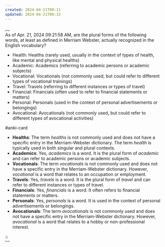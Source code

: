 ```yaml
---
created: 2024-04-21T09:11
updated: 2024-04-21T09:32
---
```





﹇<br>
As of Apr. 21, 2024 09:21:58 AM, are the plural forms of the following words, at least as defined in Merriam Webster, actually recognized in the English vocabulary?

- Health: Healths (rarely used, usually in the context of types of health, like mental and physical healths) 
- Academic: Academics (referring to academic persons or academic subjects) 
- Vocational: Vocationals (not commonly used, but could refer to different types of vocational trainings) 
- Travel: Travels (referring to different instances or types of travel) 
- Financial: Financials (often used to refer to financial statements or matters) 
- Personal: Personals (used in the context of personal advertisements or belongings) 
- Avocational: Avocationals (not commonly used, but could refer to different types of avocational activities)

#anki-card 

- **Healths**: The term *healths* is not commonly used and does not have a specific entry in the Merriam-Webster dictionary. The term *health* is typically used in both singular and plural contexts.
- **Academics**: Yes, *academics* is a word. It is the plural form of *academic* and can refer to academic persons or academic subjects.
- **Vocationals**: The term *vocationals* is not commonly used and does not have a specific entry in the Merriam-Webster dictionary. However, *vocational* is a word that relates to an occupation or employment.
- **Travels**: Yes, *travels* is a word. It is the plural form of *travel* and can refer to different instances or types of travel.
- **Financials**: Yes, *financials* is a word. It often refers to financial statements or matters.
- **Personals**: Yes, *personals* is a word. It is used in the context of personal advertisements or belongings.
- **Avocationals**: The term *avocationals* is not commonly used and does not have a specific entry in the Merriam-Webster dictionary. However, *avocational* is a word that relates to a hobby or non-professional interest.

⌂
<br>﹈<br>
